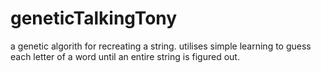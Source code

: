 # geneticTalkingTony

a genetic algorith for recreating a string. utilises simple learning to guess each letter of a word until an entire string is figured out.
